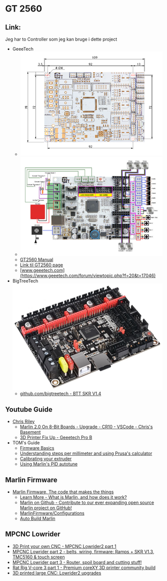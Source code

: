 # GT 2560

## Link:

Jeg har to Controller som jeg kan bruge i dette project
* GeeeTech 
  * ![](./Images/GT2560_layout.png)
  * ![](./Images/700px-GT2560_wiring.jpg)
  * [GT2560 Manual](https://www.geeetech.com/wiki/index.php/GT2560)
  * [Link til GT2560 page](https://www.geeetech.com/wiki/index.php/GT2560#Get_Started)
  * [www.geeetech.com](https://www.geeetech.com/forum/viewtopic.php?f=20&t=17046)
* BigTreeTech ![BTT_SKR_V1.4.png](./Images/BTT_SKR_V1.4.png)
  * [github.com/bigtreetech - BTT SKR V1.4](https://github.com/bigtreetech/BIGTREETECH-SKR-V1.3/tree/master/BTT%20SKR%20V1.4)

## Youtube Guide 

* [Chris Riley](https://www.youtube.com/c/ChrisRiley)
  * [Marlin 2.0 On 8-Bit Boards - Upgrade - CR10 - VSCode - Chris's Basement](https://www.youtube.com/watch?v=Ib188-ACa08)
  * [3D Printer Fix Up - Geeetech Pro B](https://www.youtube.com/c/ChrisRiley/search?query=Geeetech%20Pro)
* TOM's Guide
  * [Firmware Basics](https://www.youtube.com/watch?v=3gwWVFtdg-4)
  * [Understanding steps per millimeter and using Prusa's calculator](https://www.youtube.com/watch?v=VIHgDiCCY0Y)
  * [Calibrating your extruder](https://www.youtube.com/watch?v=YUPfBJz3I6Y)
  * [Using Marlin's PID autotune](https://www.youtube.com/watch?v=APzJfYAgFkQ)

## Marlin Firmware

* [Marlin Firmware, The code that makes the things](https://marlinfw.org/)
  * [Learn More - What is Marlin, and how does it work?](https://marlinfw.org/docs/basics/introduction.html)
  * [Marlin on Github - Contribute to our ever expanding open source Marlin project on GitHub!](https://github.com/MarlinFirmware/Marlin)
  * [MarlinFirmware/Configurations](https://github.com/MarlinFirmware/Configurations)
  * [Auto Build Marlin](https://marlinfw.org/docs/basics/auto_build_marlin.html)

## MPCNC Lowrider
* [3D Print your own CNC - MPCNC Lowrider2 part 1](https://www.youtube.com/watch?v=xIGre_E2_og&list=PLGqRUdq5ULsOmwU4uSw8GAl9m7saaeuUS&index=1)
* [MPCNC Lowrider part 2 - belts, wiring, firmware: Ramps + SKR V1.3, TMC5160 & touch screen](https://www.youtube.com/watch?v=Vljd9lJXu0E&list=PLGqRUdq5ULsOmwU4uSw8GAl9m7saaeuUS&index=2)
* [MPCNC Lowrider part 3 - Router, spoil board and cutting stuff!](https://www.youtube.com/watch?v=R7Tk6wY_9ms&list=PLGqRUdq5ULsOmwU4uSw8GAl9m7saaeuUS&index=3)
* [Rat Rig V-core 3 part 1 - Premium coreXY 3D printer community build](https://www.youtube.com/watch?v=XoTxFs3BGuk&list=PLGqRUdq5ULsOmwU4uSw8GAl9m7saaeuUS&index=4)
* [3D printed large CNC: Lowrider2 upgrades](https://www.youtube.com/watch?v=XsEho_zTU_8&list=PLGqRUdq5ULsOmwU4uSw8GAl9m7saaeuUS&index=5)
